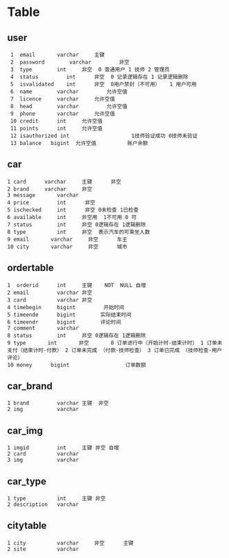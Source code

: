 # Table
## user
     1  email       varchar     主键
     2  password        varchar         非空
     3  type        int     非空  0 普通用户 1 技师 2 管理员
     4  status         int      非空  0 记录逻辑存在 1 记录逻辑删除
     5  isvalidated    int      非空  0用户禁封（不可用）   1 用户可用
     6  name        varchar         允许空值
     7  licence     varchar     允许空值
     8  head        varchar         允许空值
     9  phone       varchar     允许空值 
     10 credit      int     允许空值
     11 points      int     允许空值
     12 isauthorized int                    1技师验证成功 0技师未验证
     13 balance   bigint  允许空值          账户余额
## car
    1 card      varchar     主键      非空
    2 brand     varchar     非空
    3 message       varchar 
    4 price         int      非空
    5 ischecked     int      非空 0未检查 1已检查
    6 available     int     非空用  1不可用 0 可
    7 status        int     非空 0逻辑存在 1逻辑删除
    8 type          int     非空  表示汽车的可乘坐人数
    9 email       varchar     非空      车主          
    10 city       varchar     非空      城市        
## ordertable
    1  orderid      int     主键    NOT  NULL 自增
    2 email         varchar 非空
    3 card          varchar 非空
    4 timebegin     bigint         开始时间
    5 timeende      bigint        实际结束时间    
    6 timeendr      bigint        评论时间
    7 comment       varchar
    8 status        int     非空 0逻辑存在 1逻辑删除
    9 type       int       非空       0 订单进行中（开始计时-结束计时） 1 订单未支付（结束计时-付款） 2 订单未完成 （付款-技师检查） 3 订单已完成 （技师检查-用户评论） 
    10 money      bigint                  订单数额     

##  car_brand
    1 brand         varchar 主键  非空
    2 img           varchar 
##  car_img
    1 imgid         int     主键 非空 自增
    2 card          varchar     
    3 img           varchar 
## car_type
    1 type          int     主键 非空
    2 description   varchar 
## citytable
    1 city          varchar     非空      主键  
    2 site          varchar     